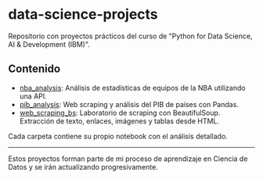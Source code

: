 # data-science-projects

Repositorio con proyectos prácticos del curso de "Python for Data Science, AI & Development (IBM)".

## Contenido

- [nba_analysis](./nba_analysis/nba_warriors_vs_raptors_api.ipynb.ipynb): Análisis de estadísticas de equipos de la NBA utilizando una API.
- [pib_analysis](./pib_analysis/pib_web_scraping.ipynb.ipynb): Web scraping y análisis del PIB de países con Pandas.
- [web_scraping_bs](./web_scraping_bs/web_scraping_beautifulsoup.ipynb): Laboratorio de scraping con BeautifulSoup. Extracción de texto, enlaces, imágenes y tablas desde HTML.


Cada carpeta contiene su propio notebook con el análisis detallado. 

---

Estos proyectos forman parte de mi proceso de aprendizaje en Ciencia de Datos y se irán actualizando progresivamente.
